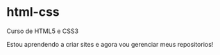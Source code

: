# html-css
Curso de HTML5 e CSS3

Estou aprendendo a criar sites e agora vou gerenciar meus repositorios!